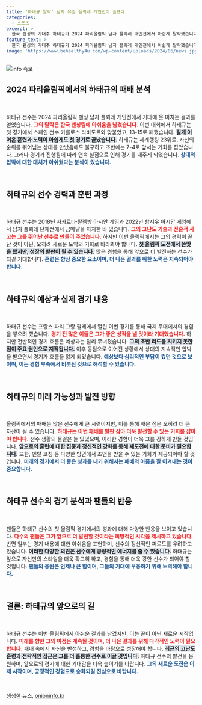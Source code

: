 ```yaml
---
title: ‘하태규 탈락’ 남자 유일 플뢰레 개인전이 슬프다.
categories:
  - 스포츠
excerpt: >
  한국 펜싱의 기대주 하태규가 2024 파리올림픽 남자 플뢰레 개인전에서 아쉽게 탈락했습니다. 첫 올림픽에서의 실패, 그가 겪은 심리적 고뇌를 확인해 보세요!
feature_text: >
  한국 펜싱의 기대주 하태규가 2024 파리올림픽 남자 플뢰레 개인전에서 아쉽게 탈락했습니다. 첫 올림픽에서의 실패, 그가 겪은 심리적 고뇌를 확인해 보세요!
image: 'https://www.behealthy4u.com/wp-content/uploads/2024/06/news.jpg'
---
```


<p><img src="https://www.behealthy4u.com/wp-content/uploads/2024/06/news.jpg" alt="info 속보" /></p>

<h2 data-ke-size="size26">2024 파리올림픽에서의 하태규의 패배 분석</h2>

<p data-ke-size="size16">&nbsp;</p>

<p>하태규 선수는 2024 파리올림픽 펜싱 남자 플뢰레 개인전에서 기대에 못 미치는 결과를 얻었습니다. <b><span style="color: #ee2323;">그의 탈락은 한국 펜싱팀에 아쉬움을 남겼습니다.</span></b> 이번 대회에서 하태규는 첫 경기에서 스페인 선수 카를로스 라바도르와 맞붙었고, 13-15로 패했습니다. <b><span style="background-color: #21538527;">길게 이어온 훈련과 노력이 아쉽게도 첫 경기로 끝났습니다.</span></b> 하태규는 세계랭킹 23위로, 자신의 순위를 뛰어넘는 상대를 만났음에도 불구하고 초반에는 7-4로 앞서는 기회를 잡았습니다. 그러나 경기가 진행됨에 따라 연속 실점으로 인해 경기를 내주게 되었습니다. <b><span style="color: #1a5490;">상대의 압박에 대한 대처가 아쉬웠다는 분석이 있습니다.</span></b></p>

<p data-ke-size="size16">&nbsp;</p>

<h2 data-ke-size="size26">하태규의 선수 경력과 훈련 과정</h2>

<p data-ke-size="size16">&nbsp;</p>

<p>하태규 선수는 2018년 자카르타·팔렘방 아시안 게임과 2022년 항저우 아시안 게임에서 남자 플뢰레 단체전에서 금메달을 차지한 바 있습니다. <b><span style="color: #ee2323;">그의 고난도 기술과 전술적 사고는 그를 뛰어난 선수로 만들어 주었습니다.</span></b> 하지만 이번 올림픽에서는 그의 경력이 끝난 것이 아닌, 오히려 새로운 도약의 기회로 바라봐야 합니다. <b><span style="background-color: #21538527;">첫 올림픽 도전에서 쓴맛을 봤지만, 성장의 발판이 될 수 있습니다.</span></b> 많은 경험을 통해 앞으로 더 발전하는 선수가 되길 기대합니다. <b><span style="color: #1a5490;">훈련은 항상 중요한 요소이며, 더 나은 결과를 위한 노력은 지속되어야 합니다.</span></b></p>

<p data-ke-size="size16">&nbsp;</p>

<h2 data-ke-size="size26">하태규의 예상과 실제 경기 내용</h2>

<p data-ke-size="size16">&nbsp;</p>

<p>하태규 선수는 프랑스 파리 그랑 팔레에서 열린 이번 경기를 통해 국제 무대에서의 경험을 쌓으려 했습니다. <b><span style="color: #ee2323;">경기 전 많은 이들은 그가 좋은 성적을 낼 것이라 기대했습니다.</span></b> 하지만 전반적인 경기 흐름은 예상과는 달리 무너졌습니다. <b><span style="background-color: #21538527;">그의 초반 리드를 지키지 못한 점이 주요 원인으로 지적됩니다.</span></b> 이후 동점으로 이어진 상황에서 상대의 지속적인 압박을 받으면서 경기가 흐름을 잃게 되었습니다. <b><span style="color: #1a5490;">예상보다 심리적인 부담이 컸던 것으로 보이며, 이는 경험 부족에서 비롯된 것으로 해석할 수 있습니다.</span></b></p>

<p data-ke-size="size16">&nbsp;</p>

<h2 data-ke-size="size26">하태규의 미래 가능성과 발전 방향</h2>

<p data-ke-size="size16">&nbsp;</p>

<p>올림픽에서의 패배는 많은 선수에게 큰 시련이지만, 이를 통해 배운 점은 오히려 더 큰 자산이 될 수 있습니다. <b><span style="color: #ee2323;">하태규는 이번 패배를 발판 삼아 더욱 발전할 수 있는 기회를 잡아야 합니다.</span></b> 선수 생활의 물결은 늘 있었으며, 이러한 경험이 더욱 그를 강하게 만들 것입니다. <b><span style="background-color: #21538527;">앞으로의 훈련에 대한 집중과 정신적인 강화를 통해 재도전에 대한 준비가 필요합니다.</span></b> 또한, 멘탈 코칭 등 다양한 방면에서 조언을 받을 수 있는 기회가 제공되어야 할 것입니다. <b><span style="color: #1a5490;">미래의 경기에서 더 좋은 성과를 내기 위해서는 패배의 아픔을 잘 이겨내는 것이 중요합니다.</span></b></p>

<p data-ke-size="size16">&nbsp;</p>

<h2 data-ke-size="size26">하태규 선수의 경기 분석과 팬들의 반응</h2>

<p data-ke-size="size16">&nbsp;</p>

<p>팬들은 하태규 선수의 첫 올림픽 경기에서의 성과에 대해 다양한 반응을 보이고 있습니다. <b><span style="color: #ee2323;">다수의 팬들은 그가 앞으로 더 발전할 것이라는 희망적인 시각을 제시하고 있습니다.</span></b> 반면 일부는 경기 내용에 대한 아쉬움을 표현하며, 선수의 정신적인 피로도를 우려하고 있습니다. <b><span style="background-color: #21538527;">이러한 다양한 의견은 선수에게 긍정적인 에너지를 줄 수 있습니다.</span></b> 하태규는 앞으로 자신만의 스타일을 더욱 확고히 하고, 경험을 통해 더욱 강한 선수가 되어야 할 것입니다. <b><span style="color: #1a5490;">팬들의 응원은 언제나 큰 힘이며, 그들의 기대에 부응하기 위해 노력해야 합니다.</span></b></p>

<p data-ke-size="size16">&nbsp;</p>

<h2 data-ke-size="size26">결론: 하태규의 앞으로의 길</h2>

<p data-ke-size="size16">&nbsp;</p>

<p>하태규 선수는 이번 올림픽에서 아쉬운 결과를 남겼지만, 이는 끝이 아닌 새로운 시작입니다. <b><span style="color: #ee2323;">미래를 향한 그의 여정은 계속될 것이며, 더 나은 결과를 위해 다각적인 노력이 필요합니다.</span></b> 패배 속에서 자신을 반성하고, 경험을 바탕으로 성장해야 합니다. <b><span style="background-color: #21538527;">최근의 고난도 훈련과 전략적인 접근은 그를 더 훌륭한 선수로 이끌 것입니다.</span></b> 하태규 선수의 발전을 응원하며, 앞으로의 경기에 대한 기대감을 더욱 높이기를 바랍니다. <b><span style="color: #1a5490;">그의 새로운 도전은 이제 시작이며, 긍정적인 경험으로 승화되길 진심으로 바랍니다.</span></b></p>

<p data-ke-size="size16">&nbsp;</p>
생생한 뉴스, <a href="https://onioninfo.kr" rel="dofollow">onioninfo.kr</a>



